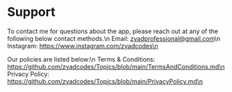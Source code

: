 # Support
To contact me for questions about the app, please reach out at any of the following below contact methods.\n
Email: zyadprofessional@gmail.com\n
Instagram: https://www.instagram.com/zyadcodes\n

Our policies are listed below:\n
Terms & Conditions: https://github.com/zyadcodes/Topics/blob/main/TermsAndConditions.md\n
Privacy Policy: https://github.com/zyadcodes/Topics/blob/main/PrivacyPolicy.md\n